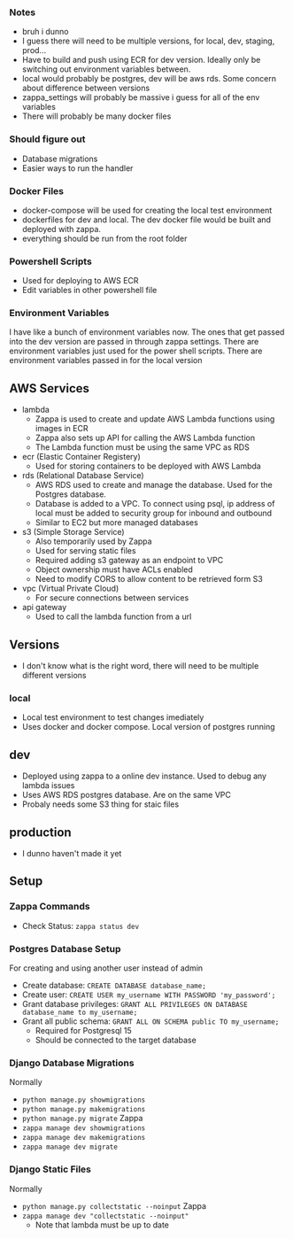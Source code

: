 ### Notes
- bruh i dunno
- I guess there will need to be multiple versions, for local, dev, staging, prod...
- Have to build and push using ECR for dev version. Ideally only be switching out environment variables between.
- local would probably be postgres, dev will be aws rds. Some concern about difference between versions
- zappa_settings will probably be massive i guess for all of the env variables
- There will probably be many docker files

### Should figure out
- Database migrations
- Easier ways to run the handler

### Docker Files
- docker-compose will be used for creating the local test environment
- dockerfiles for dev and local. The dev docker file would be built and deployed with zappa.
- everything should be run from the root folder

### Powershell Scripts
- Used for deploying to AWS ECR
- Edit variables in other powershell file

### Environment Variables
I have like a bunch of environment variables now. The ones that get passed into the dev version are
passed in through zappa settings. There are environment variables just used for the power shell scripts.
There are environment variables passed in for the local version

## AWS Services
- lambda
    - Zappa is used to create and update AWS Lambda functions using images in ECR
    - Zappa also sets up API for calling the AWS Lambda function
    - The Lambda function must be using the same VPC as RDS
- ecr (Elastic Container Registery)
    - Used for storing containers to be deployed with AWS Lambda
- rds (Relational Database Service)
    - AWS RDS used to create and manage the database. Used for the Postgres database.
    - Database is added to a VPC. To connect using psql, ip address of local must be added
    to security group for inbound and outbound
    - Similar to EC2 but more managed databases
- s3 (Simple Storage Service)
    - Also temporarily used by Zappa
    - Used for serving static files
    - Required adding s3 gateway as an endpoint to VPC
    - Object ownership must have ACLs enabled
    - Need to modify CORS to allow content to be retrieved form S3
- vpc (Virtual Private Cloud)
    - For secure connections between services
- api gateway
    - Used to call the lambda function from a url

## Versions
- I don't know what is the right word, there will need to be multiple different versions
### local
- Local test environment to test changes imediately
- Uses docker and docker compose. Local version of postgres running
## dev
- Deployed using zappa to a online dev instance. Used to debug any lambda issues
- Uses AWS RDS postgres database. Are on the same VPC
- Probaly needs some S3 thing for staic files
## production
- I dunno haven't made it yet

## Setup
### Zappa Commands
- Check Status: `zappa status dev`
### Postgres Database Setup
For creating and using another user instead of admin
- Create database: `CREATE DATABASE database_name;`
- Create user: `CREATE USER my_username WITH PASSWORD 'my_password';`
- Grant database privileges: `GRANT ALL PRIVILEGES ON DATABASE database_name to my_username;`
- Grant all public schema: `GRANT ALL ON SCHEMA public TO my_username;`
    - Required for Postgresql 15
    - Should be connected to the target database

### Django Database Migrations
Normally
- `python manage.py showmigrations`
- `python manage.py makemigrations`
- `python manage.py migrate`
Zappa
- `zappa manage dev showmigrations`
- `zappa manage dev makemigrations`
- `zappa manage dev migrate`

### Django Static Files
Normally
- `python manage.py collectstatic --noinput`
Zappa
- `zappa manage dev "collectstatic --noinput"`
    - Note that lambda must be up to date